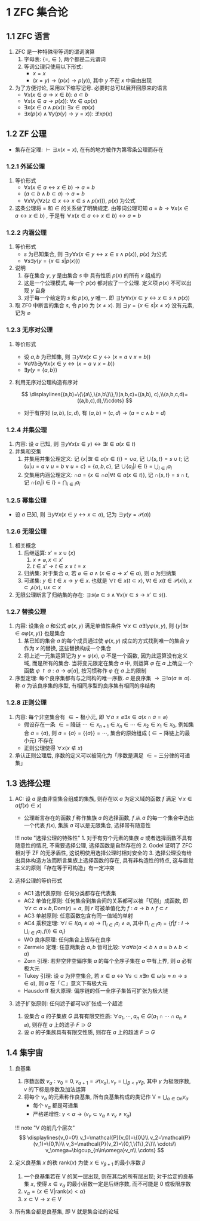 # 1 ZFC 集合论

## 1.1 ZFC 语言
1. $\mathrm{ZFC}$ 是一种特殊带等词的谓词演算
    1. 字母表: $\{= ,\in\}$, 两个都是二元谓词
    2. 等词公理只使用以下形式:
        - $x=x$
        - $(x=y)\to (p(x)\to p(y))$, 其中 $y$ 不在 $x$ 中自由出现
2. 为了方便讨论, 采用以下缩写记号. 必要时总可以展开回原来的语言
    - $\forall x(x\in a\to x\in b)$: $a\subset b$
    - $\forall x(x\in a\to p(x))$: $\forall x\in ap(x)$
    - $\exists x(x\in a \wedge p(x))$: $\exists x\in ap(x)$
    - $\exists x(p(x)\wedge \forall y(p(y)\to y=x))$: $\exists !xp(x)$

## 1.2 ZF 公理
- 集存在定理: $\vdash \exists x(x=x)$, 在有的地方被作为第零条公理而存在

### 1.2.1 外延公理
1. 等价形式
    - $\forall x(x\in a\leftrightarrow x\in b)\to a=b$
    - $(a\subset b \wedge b\subset a)\to a=b$
    - $\forall x\forall y(\forall z(z\in x\leftrightarrow x\in s \wedge p(x)))$, $p(x)$ 为公式
2. 这条公理将 $=$ 和 $\in$ 的关系做了明确规定. 由等词公理可知 $a=b\to \forall x(x\in a\leftrightarrow x\in b)$ , 于是有 $\forall x(x\in a\leftrightarrow x\in b)\leftrightarrow a=b$

### 1.2.2 内涵公理
1. 等价形式
    - $s$ 为已知集合, 则 $\exists y\forall x(x\in y\leftrightarrow x\in s \wedge p(x))$, $p(x)$ 为公式
    - $\forall s\exists y(y=\{x\in s|p(x)\})$
2. 说明
    1. 存在集合 $y$, $y$ 是由集合 $s$ 中 具有性质 $p(x)$ 的所有 $x$ 组成的
    2. 这是一个公理模式, 每一个 $p(x)$ 都对应了一个公理. 定义项 $p(x)$ 不可以出现 $y$ 自身
    3. 对于每一个给定的 $s$ 和 $p(x)$, $y$ 唯一. 即 $\exists !y\forall x(x\in y \leftrightarrow x\in s\wedge p(x))$
3. 取 $\mathrm{ZF0}$ 中断言的集合 $s$, 令 $p(x)$ 为 $(x\neq x)$. 则 $\exists y=\{x\in s|x\neq x\}$ 没有元素, 记为 $\varnothing$

### 1.2.3 无序对公理
1. 等价形式
    - 设 $a, b$ 为已知集, 则 $\exists y \forall x(x\in y \leftrightarrow (x=a \vee x=b))$
    - $\forall a\forall b\exists y\forall x(x\in y \leftrightarrow (x=a \vee x=b))$
    - $\exists y(y=\{a,b\})$
2. 利用无序对公理构造有序对

    $$
    \displaylines{(a,b)=\{\{a\},\{a,b\}\},\\(a,b,c)=((a,b), c),\\(a,b,c,d)=((a,b,c),d),\\\cdots}
    $$
    
    - 对于有序对 $(a,b),(c,d)$, 有 $(a,b)=(c,d)\to (a=c\wedge b=d)$

### 1.2.4 并集公理
1. 内容: 设 $a$ 已知, 则 $\exists y\forall x(x\in y)\leftrightarrow \exists t\in a(x\in t)$
2. 并集和交集
    1. 并集用并集公理定义: 记 $\{x|\exists t\in a(x\in t)\}=\cup a$, 记 $\cup \{s,t\}=s\cup t$; 记 $\{u|u=a\vee u=b\vee u=c\}=\{a, b, c\}$, 记 $\cup\{a_i|i\in I\}=\bigcup_{i\in I}a_i$
    2. 交集用内涵公理定义: $\cap a=\{x\in \cap a|\forall t\in a(x\in t)\}$, 记 $\cap \{s,t\}=s\cap t$, 记 $\cap\{a_i|i\in I\}=\bigcap_{i\in I}a_i$

### 1.2.5 幂集公理
- 设 $a$ 已知, 则 $\exists y\forall x(x\in y \leftrightarrow x\subset a)$, 记为 $\exists y(y=\mathcal{P}(a))$

### 1.2.6 无限公理
1. 相关概念
    1. 后继运算: $x'=x\cup\{x\}$
        1. $x\neq \varnothing, x\subset x'$
        2. $t\in x' \to t\in x\vee t=x$
    2. 归纳集: 对于集合 $a$, 若 $\varnothing \in a \wedge (x\in a \to x'\in a)$, 则 $a$ 为归纳集
    3. 可递集: $y\in t\in x \to y\in x$. 也就是 $\forall t \in x(t\subset x)$, $\forall t\in x(t\in \mathcal{P}(x))$, $x\subset \mathcal{p}(x)$, $\cup x\subset x$
2. 无限公理断言了归纳集的存在: $\exists s(\varnothing \in s \wedge \forall x(x\in s \to x'\in s))$. 

### 1.2.7 替换公理
1. 内容: 设集合 $a$ 和公式 $\varphi (x,y)$ 满足单值性条件 $\forall x\in a\exists !y\varphi (x,y)$, 则 $\{y| \exists x\in a\varphi (x,y)\}$ 也是集合
    1. 某已知的集合 $a$ 的每个成员通过使 $\varphi (x,y)$ 成立的方式找到唯一的集合 $y$ 作为 $x$ 的替换, 这些替换构成一个集合
    2. 将上述一元集运算记为 $y=\varphi(x)$, $\varphi$ 不是一个函数, 因为此运算没有定义域, 而是所有的集合. 当将变元限定在集合 $a$ 中, 则运算 $\varphi$ 在 $a$ 上确立一个函数 $\varphi \upharpoonright a:a\to \varphi[a]$, 按习惯称作 $\varphi$ 在 $a$ 上的限制
2. 序型定理: 每个良序集都有与之同构的唯一序数. $a$ 是良序集 $\to \exists !\alpha (a\cong \alpha)$. 称 $\alpha$ 为该良序集的序型, 有相同序型的良序集有相同的序结构

### 1.2.8 正则公理
1. 内容: 每个非空集合有 $\in -$ 极小元, 即 $\forall a\neq \varnothing \exists x\in a(x\cap a=\varnothing)$
    - 假设存在一条 $\in -$ 降链 $\cdots \in x_{n+1}\in x_{n}\in \cdots \in x_2\in x_1\in x_0$, 例如集合 $a=\{a\}$, 则 $a=\{a\}=\{\{a\}\}=\cdots$, 集合的原始组成 ($\in-$ 降链上的最小元) 不存在
    - 正则公理使得 $\forall x(x\notin x)$
2. 承认正则公理后, 序数的定义可以被简化为「序数是满足 $\in -$ 三分律的可递集」

## 1.3 选择公理
1. $\mathrm{AC}$: 设 $a$ 是由非空集合组成的集族, 则存在以 $a$ 为定义域的函数 $f$ 满足 $\forall x\in a(f(x)\in x)$
    - 公理断言存在的函数 $f$ 称作集族 $a$ 的选择函数, $f$ 从 $a$ 的每一个集合中选出一个代表 $f(x)$, 集族 $a$ 可以是无限集合, 选择带有随意性

    !!! note "选择公理的特殊性"
        1. 对于有穷个元素的集族 $a$ 或者选择函数不具有随意性的情况, 不需要选择公理, 选择函数是自然存在的
        2. $\mathrm{Godel}$ 证明了 $\mathrm{ZFC}$ 相对于 $\mathrm{ZF}$ 的无矛盾性, 这说明使用选择公理时相对安全的
        3. 选择公理没有给出具体构造方法而断言集族上选择函数的存在, 具有非构造性的特点, 这与直觉主义的原则「存在等于可构造」有一定冲突

2. 选择公理的等价形式
    - $\mathrm{AC1}$ 选代表原则: 任何分类都存在代表集
    - $\mathrm{AC2}$ 单值化原则: 任何集合到集合间的关系都可以被「切削」成函数, 即$\forall r\subset a\times b, \mathrm{Dom}(r)=a$, 则 $r$ 可被单值化为 $f:a\to b\wedge f\subset r$
    - $\mathrm{AC3}$ 单射原则: 任意函数包含有同一值域的单射
    - $\mathrm{AC4}$ 乘积定理: $\forall i\in I(a_i\neq \varnothing)\to \prod_{i\in I}a_i\neq \varnothing$, 其中 $\prod_{i\in I}a_i=\{f|f:I\to \bigcup_{i\in I}a_i,f(i)\in a_i\}$
    - $\mathrm{WO}$ 良序原理: 任何集合上皆存在良序
    - $\mathrm{Zermelo}$ 定理: 任意两集合 $a,b$ 皆可比较: $\forall a\forall b(a\prec b\wedge a\approx b\wedge b\prec a)$
    - $\mathrm{Zorn}$ 引理: 若非空非空偏序集 $a$ 的每个全序子集在 $a$ 中有上界, 则 $a$ 必有极大元
    - $\mathrm{Tukey}$ 引理: 设 $a$ 为非空集合, 若 $x\in a\leftrightarrow \forall s\subset x\exists n\in \omega(s\approx n\to s\in a)$, 则 $a$ 在「$\subset$」意义下有极大元
    - $\mathrm{Hausdorff}$ 极大原理: 偏序链的任一全序子集皆可扩张为极大链

3. 滤子扩张原则: 任何滤子都可以扩张成一个超滤
    1. 设集合 $a$ 的子集族 $G$ 具有有限交性质: $\forall a_1, \cdots,a_n\in G(a_1\cap \cdots \cap a_n\neq \varnothing)$, 则存在 $a$ 上的滤子 $F\supset G$
    2. 设 $a$ 的子集族具有有限交性质, 则存在 $a$ 上的超滤 $F\supset G$

## 1.4 集宇宙
1. 良基集
    1. 序数函数 $v_\alpha:v_0=0, v_{\alpha+1}=\mathcal{P}(v_\alpha),v_\gamma=\bigcup_{\beta<\gamma}v_{\beta}$, 其中 $\gamma$ 为极限序数, $v$ 的下标是序数及加法运算
    2. 将每个 $v_\alpha$ 的元素称作良基集, 所有良基集构成的类记作 $\mathrm{V}=\bigcup_{\alpha \in \mathrm{On}}v_\alpha$
        - 每个 $v_\alpha$ 都是可递集
        - 严格递增性: $\gamma<\alpha \to(v_\gamma \subset v_\alpha \wedge v_\gamma \neq v_\alpha)$

    !!! note "$\mathrm{V}$ 的前几个层次"
        $$
        \displaylines{v_0=0\\
        v_1=\mathcal{P}(v_0)=\{0\}\\
        v_2=\mathcal{P}(v_1)=\{0,1\}\\
        v_3=\mathcal{P}(v_2)=\{0,1,\{1\},2\}\\
        \cdots\\
        v_\omega=\bigcup_{n\in\omega}v_n\\
        \cdots}
        $$

2. 定义良基集 $x$ 的秩 $\mathrm{rank}(x)$ 为使 $x\in v_{\beta+1}$ 的最小序数 $\beta$
    1. 一个良基集若在 $\mathrm{V}$ 的某一层出现, 则在其后的所有层出现; 对于给定的良基集 $x$, 使得 $x\in v_\alpha$ 的最小层数一定是后继序数, 而不可能是 $0$ 或极限序数
    2. $v_\alpha=\{x\in \mathrm{V}|\mathrm{rank}(x)<\alpha\}$
    3. $x\subset \mathrm{V} \to x\in \mathrm{V}$
3. 所有集合都是良基集, 即 $\mathrm{V}$ 就是集合论的论域
